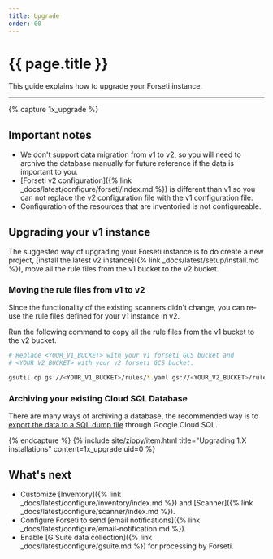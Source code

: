 ```yaml
---
title: Upgrade
order: 00
---
```


# {{ page.title }}

This guide explains how to upgrade your Forseti instance.

---

{% capture 1x_upgrade %}

## Important notes

 * We don't support data migration from v1 to v2, so you will need to archive the database manually 
   for future reference if the data is important to you.
 * [Forseti v2 configuration]({% link _docs/latest/configure/forseti/index.md %}) is different than v1 so 
   you can not replace the v2 configuration file with the v1 configuration file.
 * Configuration of the resources that are inventoried is not configureable.


## Upgrading your v1 instance

The suggested way of upgrading your Forseti instance is to do create a new project, [install 
the latest v2 instance]({% link _docs/latest/setup/install.md %}), move all the rule files 
from the v1 bucket to the v2 bucket.

 
### Moving the rule files from v1 to v2

Since the functionality of the existing scanners didn't change, you can re-use the rule 
files defined for your v1 instance in v2.  

Run the following command to copy all the rule files from the v1 bucket to the v2 bucket.

```bash
# Replace <YOUR_V1_BUCKET> with your v1 forseti GCS bucket and
# <YOUR_V2_BUCKET> with your v2 forseti GCS bucket.

gsutil cp gs://<YOUR_V1_BUCKET>/rules/*.yaml gs://<YOUR_V2_BUCKET>/rules
```


### Archiving your existing Cloud SQL Database

There are many ways of archiving a database, the recommended way is to [export the data 
to a SQL dump file](https://cloud.google.com/sql/docs/mysql/import-export/exporting#mysqldump) 
through Google Cloud SQL.

{% endcapture %} 
{% include site/zippy/item.html title="Upgrading 1.X installations" content=1x_upgrade uid=0 %}


## What's next

  - Customize [Inventory]({% link _docs/latest/configure/inventory/index.md %}) and
  [Scanner]({% link _docs/latest/configure/scanner/index.md %}).
  - Configure Forseti to send [email notifications]({% link _docs/latest/configure/email-notification.md %}).
  - Enable [G Suite data collection]({% link _docs/latest/configure/gsuite.md %})
  for processing by Forseti.
